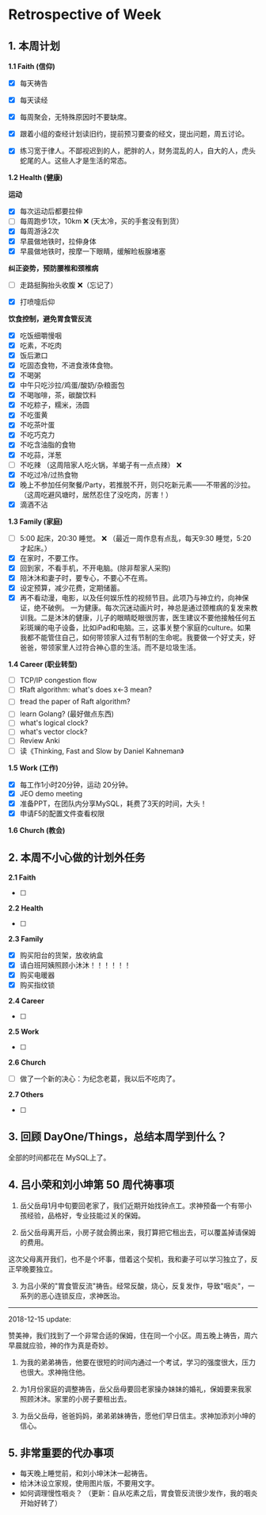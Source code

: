 # Retrospective of Week

## 1. 本周计划

**1.1 Faith (信仰)**

- [x] 每天祷告
- [x] 每天读经
- [x] 每周聚会，无特殊原因时不要缺席。
- [x] 跟着小组的查经计划读旧约，提前预习要查的经文，提出问题，周五讨论。
- [x] 练习宽于律人。不鄙视迟到的人，肥胖的人，财务混乱的人，自大的人，虎头蛇尾的人。这些人才是生活的常态。


**1.2 Health (健康)**

**运动**

- [x] 每次运动后都要拉伸
- [ ] 每周跑步1次，10km  ❌ (天太冷，买的手套没有到货）
- [x] 每周游泳2次
- [x] 早晨做地铁时，拉伸身体
- [x] 早晨做地铁时，按摩一下眼睛，缓解睑板腺堵塞

**纠正姿势，预防腰椎和颈椎病**

- [ ] 走路挺胸抬头收腹  ❌（忘记了）
- [x] 打喷嚏后仰


**饮食控制，避免胃食管反流**

- [x] 吃饭细嚼慢咽
- [x] 吃素，不吃肉
- [x] 饭后漱口
- [x] 吃固态食物，不进食液体食物。
- [x] 不喝粥
- [x] 中午只吃沙拉/鸡蛋/酸奶/杂粮面包
- [x] 不喝咖啡，茶，碳酸饮料
- [x] 不吃粽子，糯米，汤圆
- [x] 不吃蛋黄
- [x] 不吃茶叶蛋
- [x] 不吃巧克力
- [x] 不吃含油脂的食物
- [x] 不吃蒜，洋葱
- [ ] 不吃辣 （这周陪家人吃火锅，羊蝎子有一点点辣） ❌
- [x] 不吃过冷/过热食物
- [x] 晚上不参加任何聚餐/Party，若推脱不开，则只吃新元素——不带酱的沙拉。（这周吃避风塘时，居然忍住了没吃肉，厉害！）
- [x] 滴酒不沾

**1.3 Family (家庭)**

- [ ] 5:00 起床，20:30 睡觉。 ❌ （最近一周作息有点乱，每天9:30 睡觉，5:20 才起床。）
- [x] 在家时，不要工作。
- [x] 回到家，不看手机，不开电脑。(除非帮家人采购)
- [x] 陪沐沐和妻子时，要专心，不要心不在焉。
- [x] 设定预算，减少花费，定期储蓄。
- [x] 再不看动漫，电影，以及任何娱乐性的视频节目。此项乃与神立约，向神保证，绝不破例。 一为健康。每次沉迷动画片时，神总是通过颈椎病的复发来教训我。二是沐沐的健康，儿子的眼睛眨眼很厉害，医生建议不要他接触任何五彩斑斓的电子设备，比如iPad和电脑。三，这事关整个家庭的culture。如果我都不能管住自己，如何带领家人过有节制的生命呢。我要做一个好丈夫，好爸爸，带领家里人过符合神心意的生活。而不是垃圾生活。

**1.4 Career (职业转型)**

- [ ] TCP/IP congestion flow
- [ ] ❗Raft algorithm: what's does x←3 mean?
- [ ] ❗read the paper of Raft algorithm?
- [ ] learn Golang? (最好做点东西)
- [ ] what's logical clock?
- [ ] what's vector clock?
- [ ] Review Anki
- [ ] 读《Thinking, Fast and Slow by Daniel Kahneman》

**1.5 Work (工作)**

- [x] 每工作1小时20分钟，运动 20分钟。
- [x] JEO demo meeting
- [x] 准备PPT，在团队内分享MySQL，耗费了3天的时间，大头！
- [x] 申请F5的配置文件查看权限

**1.6 Church (教会)**


## 2. 本周不小心做的计划外任务

**2.1 Faith**

- [ ]  

**2.2 Health**

- [ ]  

**2.3 Family**

- [x] 购买阳台的货架，放收纳盒
- [x] 请白班阿姨照顾小沐沐！！！！！！
- [x] 购买电暖器
- [x] 购买指纹锁

**2.4 Career**

- [ ]  

**2.5 Work**

- [ ]

**2.6 Church**

- [ ] 做了一个新的决心：为纪念老葛，我以后不吃肉了。

**2.7 Others**

- [ ]

## 3. 回顾 DayOne/Things，总结本周学到什么？ 

全部的时间都花在 MySQL上了。

## 4. 吕小荣和刘小坤第 50 周代祷事项

1. 岳父岳母1月中旬要回老家了，我们近期开始找钟点工。求神预备一个有带小孩经验，品格好，专业技能过关的保姆。 

2. 岳父岳母离开后，小房子就会腾出来，我打算把它租出去，可以覆盖掉请保姆的费用。

这次父母离开我们，也不是个坏事，借着这个契机，我和妻子可以学习独立了，反正早晚要独立。

3. 为吕小荣的"胃食管反流"祷告。经常反酸，烧心，反复发作，导致"咽炎"，一系列的恶心连锁反应，求神医治。


----

2018-12-15 update:

赞美神，我们找到了一个非常合适的保姆，住在同一个小区。周五晚上祷告，周六早晨就应验，神的作为真是奇妙。

1. 为我的弟弟祷告，他要在很短的时间内通过一个考试，学习的强度很大，压力也很大。求神拖住他。

2. 为1月份家庭的调整祷告，岳父岳母要回老家操办妹妹的婚礼，保姆要来我家照顾沐沐。家里的小房子要租出去。

3. 为岳父岳母，爸爸妈妈，弟弟弟妹祷告，愿他们早日信主。求神加添刘小坤的信心。



## 5. 非常重要的代办事项

- 每天晚上睡觉前，和刘小坤沐沐一起祷告。
- 给沐沐设立家规，使用图片版，不要用文字。
- 如何调理慢性咽炎？ （更新：自从吃素之后，胃食管反流很少发作，我的咽炎开始好转了）


